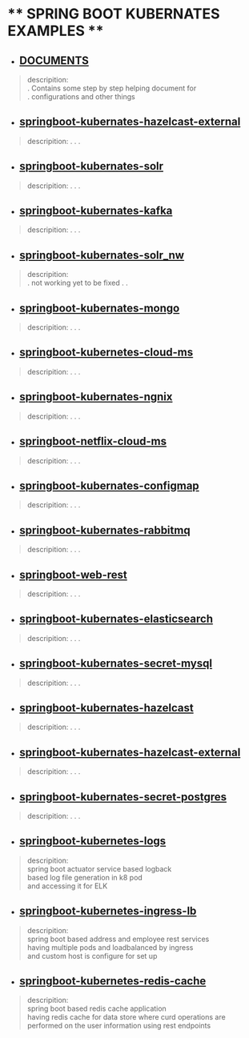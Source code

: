 

# ** SPRING BOOT KUBERNATES EXAMPLES **

* ## [DOCUMENTS](https://github.com/adarshkumarsingh83/kubernetes/tree/master/DOCUMENT)
> descripition: \
> . Contains some step by step helping document for \
> . configurations and other things 




* ## [springboot-kubernates-hazelcast-external](https://github.com/adarshkumarsingh83/kubernetes/tree/master/springboot-kubernates-hazelcast-external)
> descripition:
> .
> .
> .				
	
* ## [springboot-kubernates-solr](https://github.com/adarshkumarsingh83/kubernetes/tree/master/springboot-kubernates-solr)
> descripition:
> .
> .
> .	

		
* ## [springboot-kubernates-kafka](https://github.com/adarshkumarsingh83/kubernetes/tree/master/springboot-kubernates-kafka)
> descripition:
> .
> .
> .	

* ## [springboot-kubernates-solr_nw](https://github.com/adarshkumarsingh83/kubernetes/tree/master/springboot-kubernates-solr_nw)
> descripition: \
> . not working yet to be fixed 
> .
> .	

* ## [springboot-kubernates-mongo](https://github.com/adarshkumarsingh83/kubernetes/tree/master/springboot-kubernates-mongo)
> descripition:
> .
> .
> .	

* ## [springboot-kubernetes-cloud-ms](https://github.com/adarshkumarsingh83/kubernetes/tree/master/springboot-kubernetes-cloud-ms)
> descripition:
> .
> .
> .	

* ## [springboot-kubernates-ngnix](https://github.com/adarshkumarsingh83/kubernetes/tree/master/springboot-kubernates-ngnix)
> descripition:
> .
> .
> .			

* ## [springboot-netflix-cloud-ms](https://github.com/adarshkumarsingh83/kubernetes/tree/master/springboot-netflix-cloud-ms)
> descripition:
> .
> .
> .	

* ## [springboot-kubernates-configmap](https://github.com/adarshkumarsingh83/kubernetes/tree/master/springboot-kubernates-configmap)
> descripition:
> .
> .
> .			

* ## [springboot-kubernates-rabbitmq](https://github.com/adarshkumarsingh83/kubernetes/tree/master/springboot-kubernates-rabbitmq)
> descripition:
> .
> .
> .		

* ## [springboot-web-rest](https://github.com/adarshkumarsingh83/kubernetes/tree/master/springboot-web-rest)
> descripition:
> .
> .
> .	

* ## [springboot-kubernates-elasticsearch](https://github.com/adarshkumarsingh83/kubernetes/tree/master/springboot-kubernates-elasticsearch)
> descripition:
> .
> .
> .		

* ## [springboot-kubernates-secret-mysql](https://github.com/adarshkumarsingh83/kubernetes/tree/master/springboot-kubernates-secret-mysql)
> descripition:
> .
> .
> .	

* ## [springboot-kubernates-hazelcast](https://github.com/adarshkumarsingh83/kubernetes/tree/master/springboot-kubernates-hazelcast)			
> descripition:
> .
> .
> .	

* ## [springboot-kubernates-hazelcast-external](https://github.com/adarshkumarsingh83/kubernetes/tree/master/springboot-kubernates-hazelcast-external)	
> descripition:
> .
> .
> .	

* ## [springboot-kubernates-secret-postgres](https://github.com/adarshkumarsingh83/kubernetes/tree/master/springboot-kubernates-secret-postgres)
> descripition:
> .
> .
> .	

* ## [springboot-kubernetes-logs](https://github.com/adarshkumarsingh83/kubernetes/tree/master/springboot-kubernetes-logs)
> descripition: \
> spring boot actuator service based logback \
> based log file generation in k8 pod  \
> and accessing it for ELK

* ## [springboot-kubernetes-ingress-lb](https://github.com/adarshkumarsingh83/kubernetes/tree/master/springboot-kubernetes-ingress-lb) 
> descripition:  \
> spring boot based address and employee rest services \
> having multiple pods and loadbalanced by ingress \
> and custom host is configure for set up 

* ## [springboot-kubernetes-redis-cache](https://github.com/adarshkumarsingh83/kubernetes/tree/master/springboot-kubernetes-redis-cache)
> descripition:  \
> spring boot based redis cache application  \
> having redis cache for data store where curd operations are  \
> performed on the user information using rest endpoints 